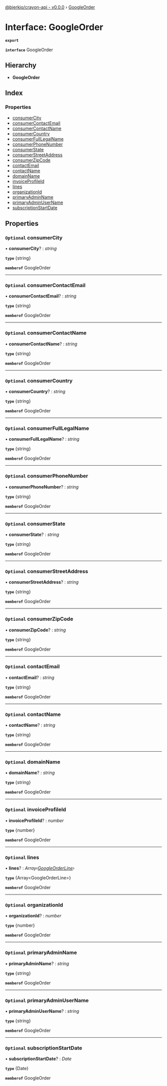 [@bjerkio/crayon-api - v0.0.0](../README.md) › [GoogleOrder](googleorder.md)

# Interface: GoogleOrder

**`export`** 

**`interface`** GoogleOrder

## Hierarchy

* **GoogleOrder**

## Index

### Properties

* [consumerCity](googleorder.md#optional-consumercity)
* [consumerContactEmail](googleorder.md#optional-consumercontactemail)
* [consumerContactName](googleorder.md#optional-consumercontactname)
* [consumerCountry](googleorder.md#optional-consumercountry)
* [consumerFullLegalName](googleorder.md#optional-consumerfulllegalname)
* [consumerPhoneNumber](googleorder.md#optional-consumerphonenumber)
* [consumerState](googleorder.md#optional-consumerstate)
* [consumerStreetAddress](googleorder.md#optional-consumerstreetaddress)
* [consumerZipCode](googleorder.md#optional-consumerzipcode)
* [contactEmail](googleorder.md#optional-contactemail)
* [contactName](googleorder.md#optional-contactname)
* [domainName](googleorder.md#optional-domainname)
* [invoiceProfileId](googleorder.md#optional-invoiceprofileid)
* [lines](googleorder.md#optional-lines)
* [organizationId](googleorder.md#optional-organizationid)
* [primaryAdminName](googleorder.md#optional-primaryadminname)
* [primaryAdminUserName](googleorder.md#optional-primaryadminusername)
* [subscriptionStartDate](googleorder.md#optional-subscriptionstartdate)

## Properties

### `Optional` consumerCity

• **consumerCity**? : *string*

**`type`** {string}

**`memberof`** GoogleOrder

___

### `Optional` consumerContactEmail

• **consumerContactEmail**? : *string*

**`type`** {string}

**`memberof`** GoogleOrder

___

### `Optional` consumerContactName

• **consumerContactName**? : *string*

**`type`** {string}

**`memberof`** GoogleOrder

___

### `Optional` consumerCountry

• **consumerCountry**? : *string*

**`type`** {string}

**`memberof`** GoogleOrder

___

### `Optional` consumerFullLegalName

• **consumerFullLegalName**? : *string*

**`type`** {string}

**`memberof`** GoogleOrder

___

### `Optional` consumerPhoneNumber

• **consumerPhoneNumber**? : *string*

**`type`** {string}

**`memberof`** GoogleOrder

___

### `Optional` consumerState

• **consumerState**? : *string*

**`type`** {string}

**`memberof`** GoogleOrder

___

### `Optional` consumerStreetAddress

• **consumerStreetAddress**? : *string*

**`type`** {string}

**`memberof`** GoogleOrder

___

### `Optional` consumerZipCode

• **consumerZipCode**? : *string*

**`type`** {string}

**`memberof`** GoogleOrder

___

### `Optional` contactEmail

• **contactEmail**? : *string*

**`type`** {string}

**`memberof`** GoogleOrder

___

### `Optional` contactName

• **contactName**? : *string*

**`type`** {string}

**`memberof`** GoogleOrder

___

### `Optional` domainName

• **domainName**? : *string*

**`type`** {string}

**`memberof`** GoogleOrder

___

### `Optional` invoiceProfileId

• **invoiceProfileId**? : *number*

**`type`** {number}

**`memberof`** GoogleOrder

___

### `Optional` lines

• **lines**? : *Array‹[GoogleOrderLine](googleorderline.md)›*

**`type`** {Array&lt;GoogleOrderLine&gt;}

**`memberof`** GoogleOrder

___

### `Optional` organizationId

• **organizationId**? : *number*

**`type`** {number}

**`memberof`** GoogleOrder

___

### `Optional` primaryAdminName

• **primaryAdminName**? : *string*

**`type`** {string}

**`memberof`** GoogleOrder

___

### `Optional` primaryAdminUserName

• **primaryAdminUserName**? : *string*

**`type`** {string}

**`memberof`** GoogleOrder

___

### `Optional` subscriptionStartDate

• **subscriptionStartDate**? : *Date*

**`type`** {Date}

**`memberof`** GoogleOrder

